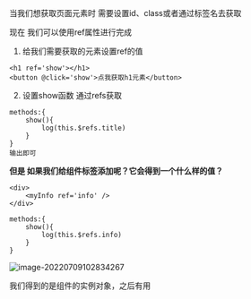 当我们想获取页面元素时 需要设置id、class或者通过标签名去获取

现在 我们可以使用ref属性进行完成

1. 给我们需要获取的元素设置ref的值

```
<h1 ref='show'></h1>
<button @click='show'>点我获取h1元素</button>
```

2. 设置show函数 通过refs获取

```
methods:{
	show(){
		log(this.$refs.title)
	}
}
输出即可
```



**但是 如果我们给组件标签添加呢？它会得到一个什么样的值？**

```vue
<div>
	<myInfo ref='info' />
</div>

methods:{
	show(){
		log(this.$refs.info)
	}
}
```

![image-20220709102834267](C:\Users\Administrator\AppData\Roaming\Typora\typora-user-images\image-20220709102834267.png)

我们得到的是组件的实例对象，之后有用


